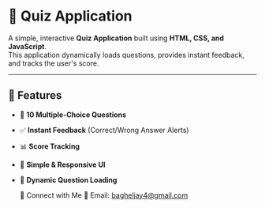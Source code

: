 # 🧠 Quiz Application

A simple, interactive **Quiz Application** built using **HTML, CSS, and JavaScript**.  
This application dynamically loads questions, provides instant feedback, and tracks the user's score.

---

## 🌟 Features
- 🎯 **10 Multiple-Choice Questions**
- ✅ **Instant Feedback** (Correct/Wrong Answer Alerts)
- 📊 **Score Tracking**
- 🎨 **Simple & Responsive UI**
- 🔄 **Dynamic Question Loading**

  🔗 Connect with Me
📧 Email: bagheljay4@gmail.com
